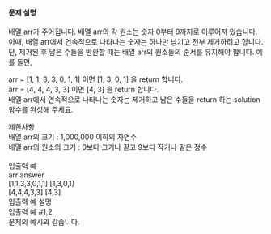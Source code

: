 <h4>문제 설명</h4>
배열 arr가 주어집니다. 배열 arr의 각 원소는 숫자 0부터 9까지로 이루어져 있습니다. 이때, 배열 arr에서 연속적으로 나타나는 숫자는 하나만 남기고 전부 제거하려고 합니다. 단, 제거된 후 남은 수들을 반환할 때는 배열 arr의 원소들의 순서를 유지해야 합니다. 예를 들면,<br>

arr = [1, 1, 3, 3, 0, 1, 1] 이면 [1, 3, 0, 1] 을 return 합니다.<br>
arr = [4, 4, 4, 3, 3] 이면 [4, 3] 을 return 합니다.<br>
배열 arr에서 연속적으로 나타나는 숫자는 제거하고 남은 수들을 return 하는 solution 함수를 완성해 주세요.<br>

제한사항<br>
배열 arr의 크기 : 1,000,000 이하의 자연수<br>
배열 arr의 원소의 크기 : 0보다 크거나 같고 9보다 작거나 같은 정수<br>
<br>입출력 예<br>
arr	answer<br>
[1,1,3,3,0,1,1]	[1,3,0,1]<br>
[4,4,4,3,3]	[4,3]<br>
입출력 예 설명<br>
입출력 예 #1,2<br>
문제의 예시와 같습니다.<br>
